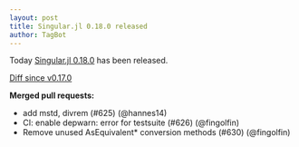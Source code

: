 ```yaml
---
layout: post
title: Singular.jl 0.18.0 released
author: TagBot
---
```


Today [Singular.jl 0.18.0](https://github.com/oscar-system/Singular.jl/releases/tag/v0.18.0) has
been released.

[Diff since v0.17.0](https://github.com/oscar-system/Singular.jl/compare/v0.17.0...v0.18.0)



**Merged pull requests:**
- add mstd, divrem (#625) (@hannes14)
- CI: enable depwarn: error for testsuite (#626) (@fingolfin)
- Remove unused AsEquivalent* conversion methods (#630) (@fingolfin)
